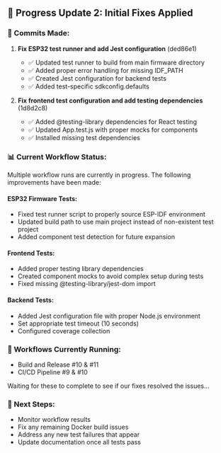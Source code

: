 ## 💬 Progress Update 2: Initial Fixes Applied

### 🔧 Commits Made:

1. **Fix ESP32 test runner and add Jest configuration** (ded86e1)
   - ✅ Updated test runner to build from main firmware directory
   - ✅ Added proper error handling for missing IDF_PATH
   - ✅ Created Jest configuration for backend tests
   - ✅ Added test-specific sdkconfig.defaults

2. **Fix frontend test configuration and add testing dependencies** (1d8d2c8)
   - ✅ Added @testing-library dependencies for React testing
   - ✅ Updated App.test.js with proper mocks for components
   - ✅ Installed missing test dependencies

### 📊 Current Workflow Status:

Multiple workflow runs are currently in progress. The following improvements have been made:

#### ESP32 Firmware Tests:
- Fixed test runner script to properly source ESP-IDF environment
- Updated build path to use main project instead of non-existent test project
- Added component test detection for future expansion

#### Frontend Tests:
- Added proper testing library dependencies
- Created component mocks to avoid complex setup during tests
- Fixed missing @testing-library/jest-dom import

#### Backend Tests:
- Added Jest configuration file with proper Node.js environment
- Set appropriate test timeout (10 seconds)
- Configured coverage collection

### 🏃 Workflows Currently Running:
- Build and Release #10 & #11
- CI/CD Pipeline #9 & #10

Waiting for these to complete to see if our fixes resolved the issues...

### 🎯 Next Steps:
- Monitor workflow results
- Fix any remaining Docker build issues
- Address any new test failures that appear
- Update documentation once all tests pass